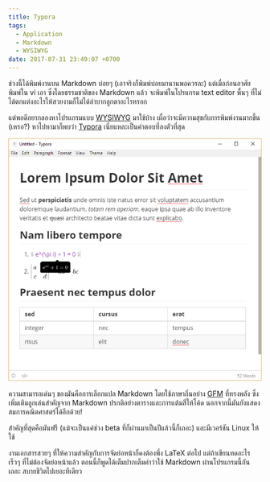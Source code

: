 ```yaml
---
title: Typora
tags:
  - Application
  - Markdown
  - WYSIWYG
date: 2017-07-31 23:49:07 +0700
---
```


ช่วงนี้ได้พิมพ์งานบน Markdown บ่อยๆ (เอาจริงก็พิมพ์บ่อยมานานพอควรละ) แต่เมื่อก่อนอาศัยพิมพ์ใน vi เอา ซึ่งโดยธรรมชาติของ Markdown แล้ว จะพิมพ์ในโปรแกรม text editor พื้นๆ ที่ไม่ได้ตกแต่งอะไรให้สวยงามก็ไม่ได้ลำบากลูกตาอะไรหรอก

แต่พอดีอยากลองหาโปรแกรมแบบ [WYSIWYG][] มาใช้บ้าง เผื่อว่าจะมีความสุขกับการพิมพ์งานมากขึ้น (เหรอ?) หาไปหามาก็พบว่า [Typora][] เนี่ยแหละเป็นคำตอบที่ลงตัวที่สุด

![](/images/typora.png)

ความสามารถเด่นๆ ของมันคือการเลือกแปล Markdown โดยใช้ภาษาถิ่นอย่าง [GFM][] ที่ทรงพลัง ซึ่งเพิ่มเติมลูกเล่นสำคัญจาก Markdown ปรกติอย่างตารางและการแต้มสีให้โค้ด นอกจากนี้มันยังแสดงสมการคณิตศาสตร์ได้อีกด้วย!

สำคัญที่สุดคือมันฟรี (แม้จะเป็นแค่ช่วง beta ที่ก็ผ่านมาเป็นปีแล้วนี้ก็เถอะ) และมีเวอร์ชัน Linux ให้ใช้

งานเอกสารสวยๆ ที่ให้ความสำคัญกับการจัดย่อหน้าก็คงต้องพึ่ง LaTeX ต่อไป แต่ถ้าเขียนทดอะไรเร็วๆ ที่ไม่ต้องจัดย่อหน้าแล้ว ตอนนี้ก็พูดได้เต็มปากเต็มคำว่าใช้ Markdown ผ่านโปรแกรมนี้กันเถอะ สบายชีวิตไปเยอะทีเดียว


[WYSIWYG]: //en.wikipedia.org/wiki/WYSIWYG
[Typora]: //typora.io/
[GFM]: //github.github.com/gfm/
